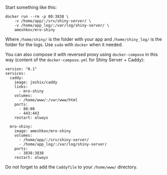 Start something like this:

```
docker run --rm -p 80:3838 \
    -v /home/app/:/srv/shiny-server/ \
    -v /home/app_log/:/var/log/shiny-server/ \
    ameshkov/mro-shiny

```

Where `/home/shiny/` is the folder with your app and `/home/shiny_log/` is the folder for the logs.
Use `sudo` with `docker` when it needed.

You can also compose it with reversed proxy using `docker-compose` in this way (content of the `docker-compose.yml` for Shiny Server + Caddy):

```
version: "0.1"
services:
  caddy:  
    image: joshix/caddy
    links:
      - mro-shiny
    volumes:
      - /home/www/:/var/www/html
    ports:
      - 80:80
      - 443:443
    restart: always

  mro-shiny:
    image: ameshkov/mro-shiny
    volumes:
      - /home/app/:/srv/shiny-server/
      - /home/app_log/:/var/log/shiny-server/
    ports:
      - 3838:3838
    restart: always

```

Do not forget to add the `Caddyfile` to your `/home/www/` directory.